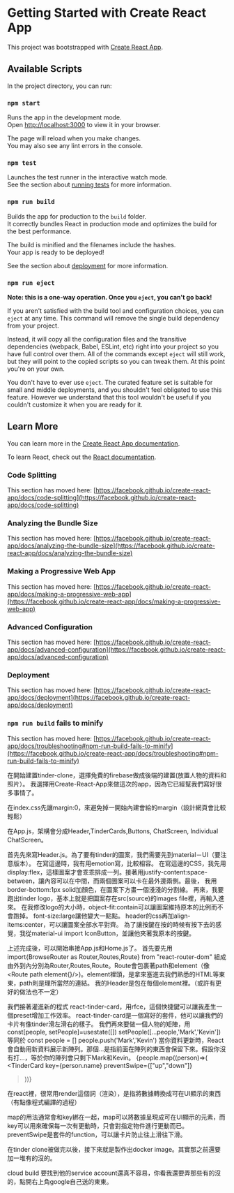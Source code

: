 # Getting Started with Create React App

This project was bootstrapped with [Create React App](https://github.com/facebook/create-react-app).

## Available Scripts

In the project directory, you can run:

### `npm start`

Runs the app in the development mode.\
Open [http://localhost:3000](http://localhost:3000) to view it in your browser.

The page will reload when you make changes.\
You may also see any lint errors in the console.

### `npm test`

Launches the test runner in the interactive watch mode.\
See the section about [running tests](https://facebook.github.io/create-react-app/docs/running-tests) for more information.

### `npm run build`

Builds the app for production to the `build` folder.\
It correctly bundles React in production mode and optimizes the build for the best performance.

The build is minified and the filenames include the hashes.\
Your app is ready to be deployed!

See the section about [deployment](https://facebook.github.io/create-react-app/docs/deployment) for more information.

### `npm run eject`

**Note: this is a one-way operation. Once you `eject`, you can't go back!**

If you aren't satisfied with the build tool and configuration choices, you can `eject` at any time. This command will remove the single build dependency from your project.

Instead, it will copy all the configuration files and the transitive dependencies (webpack, Babel, ESLint, etc) right into your project so you have full control over them. All of the commands except `eject` will still work, but they will point to the copied scripts so you can tweak them. At this point you're on your own.

You don't have to ever use `eject`. The curated feature set is suitable for small and middle deployments, and you shouldn't feel obligated to use this feature. However we understand that this tool wouldn't be useful if you couldn't customize it when you are ready for it.

## Learn More

You can learn more in the [Create React App documentation](https://facebook.github.io/create-react-app/docs/getting-started).

To learn React, check out the [React documentation](https://reactjs.org/).

### Code Splitting

This section has moved here: [https://facebook.github.io/create-react-app/docs/code-splitting](https://facebook.github.io/create-react-app/docs/code-splitting)

### Analyzing the Bundle Size

This section has moved here: [https://facebook.github.io/create-react-app/docs/analyzing-the-bundle-size](https://facebook.github.io/create-react-app/docs/analyzing-the-bundle-size)

### Making a Progressive Web App

This section has moved here: [https://facebook.github.io/create-react-app/docs/making-a-progressive-web-app](https://facebook.github.io/create-react-app/docs/making-a-progressive-web-app)

### Advanced Configuration

This section has moved here: [https://facebook.github.io/create-react-app/docs/advanced-configuration](https://facebook.github.io/create-react-app/docs/advanced-configuration)

### Deployment

This section has moved here: [https://facebook.github.io/create-react-app/docs/deployment](https://facebook.github.io/create-react-app/docs/deployment)

### `npm run build` fails to minify

This section has moved here: [https://facebook.github.io/create-react-app/docs/troubleshooting#npm-run-build-fails-to-minify](https://facebook.github.io/create-react-app/docs/troubleshooting#npm-run-build-fails-to-minify)


在開始建置tinder-clone，選擇免費的firebase做成後端的建置(放置人物的資料和照片）。
我選擇用Create-React-App來做這次的app，因為它已經幫我們寫好很多事情了。

在index.css先讓margin:0，來避免掉一開始內建會給的margin（設計網頁會比較輕鬆）

在App.js，架構會分成Header,TinderCards,Buttons, ChatScreen, Individual ChatScreen。

首先先來寫Header.js。為了要有tinder的圖案，我們需要先到material－UI（要注意版本）。
在寫這邊時，我有用emotion寫，比較相容。
在寫這邊的CSS，我先用display:flex，這樣圖案才會乖乖排成一列。接著用justify-content:space-between，讓內容可以在中間，而兩個圖案可以卡在最外邊兩側。最後，
我用border-bottom:1px solid加顏色，在圖案下方畫一個淺淺的分割線。
再來，我要跑出tinder logo，基本上就是把圖案存在src(source)的images file裡，再輸入進來。
在我修改logo的大小時，object-fit:contain可以讓圖案維持原本的比例而不會跑掉。
font-size:large讓他變大一點點。
header的css再加align-items:center，可以讓圖案全部水平對齊。
為了讓按鍵在按的時候有按下去的感覺，我從material-ui import IconButton，並讓他夾著我原本的按鍵。

上述完成後，可以開始串接App.js和Home.js了。
首先要先用import{BrowseRouter as Router,Routes,Route} from "react-router-dom"
組成由外到內分別為Router,Routes,Route。Route會包裹著path和element（像<Route path element{}/>)。element裡頭，是拿來塞進去我們熟悉的HTML等東東，path則是理所當然的連結。
我的Header是包在每個element裡。（或許有更好的做法也不一定）

我們接著灌進新的程式 react-tinder-card，用rfce，這個快捷鍵可以讓我產生一個preset增加工作效率。
react-tinder-card是一個寫好的套件，他可以讓我們的卡片有像tinder滑左滑右的樣子。
我們再來要做一個人物的矩陣，用const[people, setPeople]=usestate([])
setPeople([...people,'Mark','Kevin']) 等同於 const people = [] people.push('Mark','Kevin')
當你資料更新時，React會自動用新資料展示新陣列。那個...是指前面在陣列的東西會保留下來。假設你沒有打...，等於你的陣列會只剩下Mark和Kevin。
{people.map((person)=>(
<TinderCard
  key={person.name}
  preventSwipe={["up","down"]}
  > </TinderCard>))}
> 
在react裡，很常用render這個詞（渲染），是指將數據轉換成可在UI顯示的東西（有點像程式編譯的過程）

map的用法通常會和key綁在一起，map可以將數據呈現成可在UI顯示的元素，而key可以用來確保每一次有更動時，只會對指定物件進行更動而已。
preventSwipe是套件的function，可以讓卡片防止往上滑往下滑。

















在tinder clone被做完以後，接下來就是製作出docker image。其實那之前還要加一堆有的沒的。

cloud build 要找到他的service account還真不容易，你看我還要弄那些有的沒的，點開右上角google自己送的東東。
